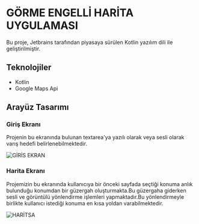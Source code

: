 # GÖRME ENGELLİ HARİTA UYGULAMASI

Bu proje, Jetbrains tarafından piyasaya sürülen Kotlin yazılım dili ile geliştirilmiştir.

## Teknolojiler

- Kotlin
- Google Maps Api

## Arayüz Tasarımı

### Giriş Ekranı
Projenin bu ekranında bulunan textarea'ya yazılı olarak veya sesli olarak varış hedefi belirlenebilmektedir.

![GİRİS EKRAN](https://github.com/AliEmirTuran/Gorme-Engelli-Harita-Uygulamasi/assets/89272211/4e91a98c-5922-4827-84c9-5c225be90894)

### Harita Ekranı
Projemizin bu ekranında kullanıcıya bir önceki sayfada seçtiği konuma anlık bulunduğu konumdan bir güzergah oluşturmakta.Bu güzergaha giderken sesli ve görüntülü yönlendirme işlemleri yapmaktadır.Bu yönlendirmeyle birlikte kullanıcı istediği konuma en kısa yoldan varabilmektedir.

![HARİTSA](https://github.com/AliEmirTuran/Gorme-Engelli-Harita-Uygulamasi/assets/89272211/8bbc91aa-c7a4-4787-955f-33694dc4b8fe)

